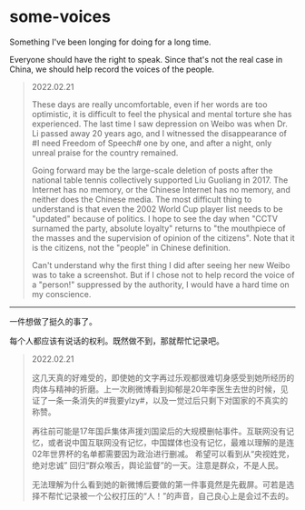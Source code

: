 # some-voices
Something I've been longing for doing for a long time.

Everyone should have the right to speak. Since that's not the real case in China, we should help record the voices of the people.

> 2022.02.21
>
> These days are really uncomfortable, even if her words are too optimistic, it is difficult to feel the physical and mental torture she has experienced. The last time I saw depression on Weibo was when Dr. Li passed away 20 years ago, and I witnessed the disappearance of #I need Freedom of Speech# one by one, and after a night, only unreal praise for the country remained.
>
> Going forward may be the large-scale deletion of posts after the national table tennis collectively supported Liu Guoliang in 2017. The Internet has no memory, or the Chinese Internet has no memory, and neither does the Chinese media. The most difficult thing to understand is that even the 2002 World Cup player list needs to be "updated" because of politics.
I hope to see the day when "CCTV surnamed the party, absolute loyalty" returns to "the mouthpiece of the masses and the supervision of opinion of the citizens". Note that it is the citizens, not the "people" in Chinese definition.
>
> Can't understand why the first thing I did after seeing her new Weibo was to take a screenshot. But if I chose not to help record the voice of a "person!" suppressed by the authority, I would have a hard time on my conscience.

------

一件想做了挺久的事了。

每个人都应该有说话的权利。既然做不到，那就帮忙记录吧。

> 2022.02.21
> 
> 这几天真的好难受的，即使她的文字再过乐观都很难切身感受到她所经历的肉体与精神的折磨。上一次刷微博看到抑郁是20年李医生去世的时候，见证了一条一条消失的#我要ylzy#，以及一觉过后只剩下对国家的不真实的称赞。
> 
> 再往前可能是17年国乒集体声援刘国梁后的大规模删帖事件。互联网没有记忆，或者说中国互联网没有记忆，中国媒体也没有记忆，最难以理解的是连02年世界杯的名单都需要因为政治进行删减。
希望可以看到从“央视姓党，绝对忠诚” 回归“群众喉舌，舆论监督”的一天。注意是群众，不是人民。
>
> 无法理解为什么看到她的新微博后要做的第一件事竟然是先截屏。可若是选择不帮忙记录被一个公权打压的“人！”的声音，自己良心上是会过不去的。

